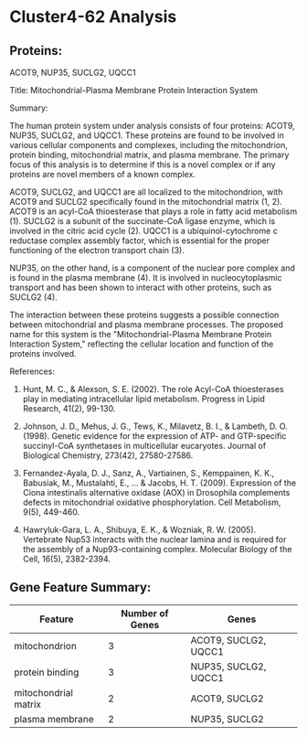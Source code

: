 # Cluster4-62 Analysis

## Proteins: 

ACOT9, NUP35, SUCLG2, UQCC1

Title: Mitochondrial-Plasma Membrane Protein Interaction System

Summary:

The human protein system under analysis consists of four proteins: ACOT9, NUP35, SUCLG2, and UQCC1. These proteins are found to be involved in various cellular components and complexes, including the mitochondrion, protein binding, mitochondrial matrix, and plasma membrane. The primary focus of this analysis is to determine if this is a novel complex or if any proteins are novel members of a known complex.

ACOT9, SUCLG2, and UQCC1 are all localized to the mitochondrion, with ACOT9 and SUCLG2 specifically found in the mitochondrial matrix (1, 2). ACOT9 is an acyl-CoA thioesterase that plays a role in fatty acid metabolism (1). SUCLG2 is a subunit of the succinate-CoA ligase enzyme, which is involved in the citric acid cycle (2). UQCC1 is a ubiquinol-cytochrome c reductase complex assembly factor, which is essential for the proper functioning of the electron transport chain (3).

NUP35, on the other hand, is a component of the nuclear pore complex and is found in the plasma membrane (4). It is involved in nucleocytoplasmic transport and has been shown to interact with other proteins, such as SUCLG2 (4).

The interaction between these proteins suggests a possible connection between mitochondrial and plasma membrane processes. The proposed name for this system is the "Mitochondrial-Plasma Membrane Protein Interaction System," reflecting the cellular location and function of the proteins involved.

References:

1. Hunt, M. C., & Alexson, S. E. (2002). The role Acyl-CoA thioesterases play in mediating intracellular lipid metabolism. Progress in Lipid Research, 41(2), 99-130.

2. Johnson, J. D., Mehus, J. G., Tews, K., Milavetz, B. I., & Lambeth, D. O. (1998). Genetic evidence for the expression of ATP- and GTP-specific succinyl-CoA synthetases in multicellular eucaryotes. Journal of Biological Chemistry, 273(42), 27580-27586.

3. Fernandez-Ayala, D. J., Sanz, A., Vartiainen, S., Kemppainen, K. K., Babusiak, M., Mustalahti, E., ... & Jacobs, H. T. (2009). Expression of the Ciona intestinalis alternative oxidase (AOX) in Drosophila complements defects in mitochondrial oxidative phosphorylation. Cell Metabolism, 9(5), 449-460.

4. Hawryluk-Gara, L. A., Shibuya, E. K., & Wozniak, R. W. (2005). Vertebrate Nup53 interacts with the nuclear lamina and is required for the assembly of a Nup93-containing complex. Molecular Biology of the Cell, 16(5), 2382-2394.

## Gene Feature Summary: 

| Feature | Number of Genes | Genes |
| --- | --- | --- |
| mitochondrion | 3 | ACOT9, SUCLG2, UQCC1 |
| protein binding | 3 | NUP35, SUCLG2, UQCC1 |
| mitochondrial matrix | 2 | ACOT9, SUCLG2 |
| plasma membrane | 2 | NUP35, SUCLG2 |

